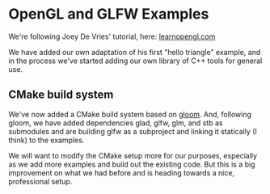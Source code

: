 # OpenGL and GLFW Examples

We're following Joey De Vries' tutorial, here: [learnopengl.com](https://learnopengl.com/Getting-started/Hello-Window)

We have added our own adaptation of his first "hello triangle" example, and in
the process we've started adding our own library of C++ tools for general use.

## CMake build system

We've now added a CMake build system based on [gloom](https://github.com/aleksaro/gloom).
And, following gloom, we have added dependencies glad, glfw, glm, and stb
as submodules and are building glfw as a subproject and linking it 
statically (I think) to the examples.

We will want to modify the CMake setup more for our purposes, especially
as we add more examples and build out the existing code. But this
is a big improvement on what we had before and is heading towards a
nice, professional setup.
